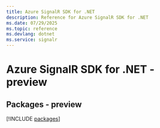 ```yaml
---
title: Azure SignalR SDK for .NET
description: Reference for Azure SignalR SDK for .NET
ms.date: 07/29/2025
ms.topic: reference
ms.devlang: dotnet
ms.service: signalr
---
```

# Azure SignalR SDK for .NET - preview
## Packages - preview
[!INCLUDE [packages](signalr-index.md)]